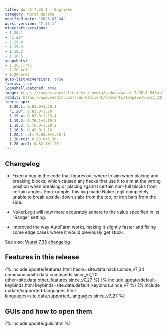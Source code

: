 ```yaml
---
title: Wurst 7.35.1 - Bugfixes
category: Wurst Update
modified_date: "2023-07-04"
wurst-version: "7.35.1"
minecraft-versions:
- 1.20.1
- "1.20"
- 1.19.4
- 1.19.3
- 1.19.2
- 1.16.5
snapshots:
- 1.20.1-rc1
- 1.20-rc1
- 1.20-pre7
auto-list-mcversions: true
fabric: true
log4shell-patched: true
image: https://images.wurstclient.net/_media/update/wurst_7.35.1_540p.webp
reddit: https://www.reddit.com/r/WurstClient/comments/13vp2ve/wurst_7351_bugfixes/
fabric-api:
  1.20.1: 0.83.0+1.20.1
  "1.20": 0.83.0+1.20
  1.19.4: 0.82.0+1.19.4
  1.19.3: 0.76.1+1.19.3
  1.19.2: 0.76.0+1.19.2
  1.16.5: 0.42.0+1.16
  1.20.1-rc1: 0.83.0+1.20.1
  1.20-rc1: 0.83.0+1.20
  1.20-pre7: 0.82.1+1.20
---
```

## Changelog

- Fixed a bug in the code that figures out where to aim when placing and breaking blocks, which caused any hacks that use it to aim at the wrong position when breaking or placing against certain non-full blocks from certain angles. For example, this bug made NukerLegit completely unable to break upside-down slabs from the top, or iron bars from the side.

- NukerLegit will now more accurately adhere to the value specified in its "Range" setting.

- Improved the way AutoFarm works, making it slightly faster and fixing some edge cases where it would previously get stuck.

See also: [Wurst 7.35 changelog](/updates/wurst-7-35/)

## Features in this release

{% include update/features.html hacks=site.data.hacks.since_v7_34 commands=site.data.commands.since_v7_20 other=site.data.other_features.since_v7_27 %}
{% include update/default-keybinds.html keybinds=site.data.default_keybinds.since_v7 %}
{% include update/supported-languages.html languages=site.data.supported_languages.since_v7_27 %}

## GUIs and how to open them

{% include update/guis.html %}
